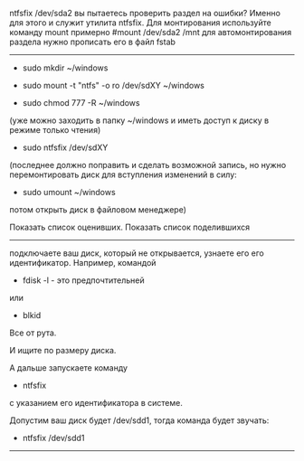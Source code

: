 ntfsfix /dev/sda2 вы пытаетесь проверить раздел на ошибки? Именно для этого и служит утилита ntfsfix. Для монтирования используйте команду mount примерно #mount /dev/sda2 /mnt для автомонтирования раздела нужно прописать его в файл fstab

---

- sudo mkdir ~/windows

- sudo mount -t "ntfs" -o ro /dev/sdXY ~/windows

- sudo chmod 777 -R ~/windows

(уже можно заходить в папку ~/windows и иметь доступ к диску в режиме только чтения)

- sudo ntfsfix /dev/sdXY

(последнее должно поправить и сделать возможной запись, но нужно перемонтировать диск для вступления изменений в силу: 

- sudo umount ~/windows 

потом открыть диск в файловом менеджере)

Показать список оценивших. Показать список поделившихся 

---

подключаете ваш диск, который не открывается, узнаете его его идентификатор. Например, командой

- fdisk -l  -  это предпочтительней

или

- blkid

Все от рута. 

И ищите по размеру диска. 

А дальше запускаете команду

- ntfsfix 

с указанием его идентификатора в системе.

Допустим ваш диск будет /dev/sdd1, тогда команда будет звучать:

- ntfsfix /dev/sdd1

---
